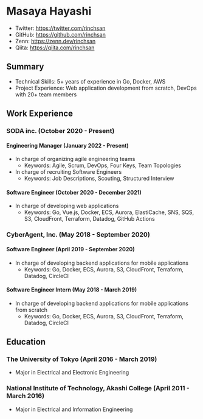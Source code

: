 # Masaya Hayashi

- Twitter: https://twitter.com/rinchsan
- GitHub: https://github.com/rinchsan
- Zenn: https://zenn.dev/rinchsan
- Qiita: https://qiita.com/rinchsan

## Summary

- Technical Skills: 5+ years of experience in Go, Docker, AWS
- Project Experience: Web application development from scratch, DevOps with 20+ team members

## Work Experience

### SODA inc. (October 2020 - Present)

#### Engineering Manager (January 2022 - Present)

- In charge of organizing agile engineering teams
  - Keywords: Agile, Scrum, DevOps, Four Keys, Team Topologies
- In charge of recruiting Software Engineers
  - Keywords: Job Descriptions, Scouting, Structured Interview

#### Software Engineer (October 2020 - December 2021)

- In charge of developing web applications
  - Keywords: Go, Vue.js, Docker, ECS, Aurora, ElastiCache, SNS, SQS, S3, CloudFront, Terraform, Datadog, GitHub Actions

### CyberAgent, Inc. (May 2018 - September 2020)

#### Software Engineer (April 2019 - September 2020)

- In charge of developing backend applications for mobile applications
  - Keywords: Go, Docker, ECS, Aurora, S3, CloudFront, Terraform, Datadog, CircleCI

#### Software Engineer Intern (May 2018 - March 2019)

- In charge of developing backend applications for mobile applications from scratch
  - Keywords: Go, Docker, ECS, Aurora, S3, CloudFront, Terraform, Datadog, CircleCI

## Education

### The University of Tokyo (April 2016 - March 2019)

- Major in Electrical and Electronic Engineering

### National Institute of Technology, Akashi College (April 2011 - March 2016)

- Major in Electrical and Information Engineering
